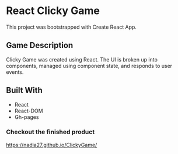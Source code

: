 # React Clicky Game 

This project was bootstrapped with Create React App.

## Game Description

Clicky Game was created using React. The UI is broken up into components, managed using component state, and responds to user events.

## Built With

+ React
+ React-DOM 
+ Gh-pages 


### Checkout the finished product 

https://nadia27.github.io/ClickyGame/
